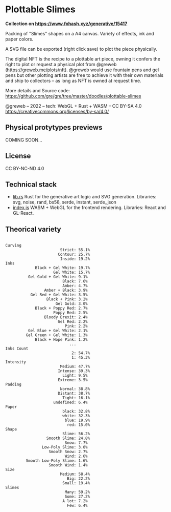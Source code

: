 # Plottable Slimes

**Collection on https://www.fxhash.xyz/generative/15417**

Packing of "Slimes" shapes on a A4 canvas. Variety of effects, ink and paper colors.

A SVG file can be exported (right click save) to plot the piece physically.

The digital NFT is the recipe to a plottable art piece, owning it confers the right to plot or request a physical plot from @greweb (https://greweb.me/plots/nft). @greweb would use fountain pens and gel pens but other plotting artists are free to achieve it with their own materials and ship to collectors – as long as NFT is owned at request time.

More details and Source code: https://github.com/gre/gre/tree/master/doodles/plottable-slimes

@greweb – 2022 – tech: WebGL + Rust + WASM – CC BY-SA 4.0 https://creativecommons.org/licenses/by-sa/4.0/

## Physical protytypes previews

COMING SOON...

## License

CC BY-NC-ND 4.0

## Technical stack

- [lib.rs](./rust/src/lib.rs) Rust for the generative art logic and SVG generation. Libraries: svg, noise, rand, bs58, serde, instant, serde_json
- [index.js](./index.js) WASM + WebGL for the frontend rendering. Libraries: React and GL-React.

## Theorical variety

```

Curving
                        Strict: 55.1%
                       Contour: 25.7%
                        Inside: 19.2%
Inks
             Black + Gel White: 19.7%
                     Gel White: 15.7%
          Gel Gold + Gel White: 9.1%
                         Black: 7.6%
                         Amber: 4.7%
                 Amber + Black: 3.9%
           Gel Red + Gel White: 3.5%
                  Black + Pink: 3.2%
                      Gel Gold: 3.0%
             Black + Poppy Red: 2.7%
                     Poppy Red: 2.5%
                 Bloody Brexit: 2.4%
                       Gel Red: 2.2%
                          Pink: 2.2%
          Gel Blue + Gel White: 2.1%
         Gel Green + Gel White: 1.3%
             Black + Hope Pink: 1.2%
                            ...
Inks Count
                             2: 54.7%
                             1: 45.3%
Intensity
                        Medium: 47.7%
                       Intense: 39.3%
                         Light: 9.5%
                       Extreme: 3.5%
Padding
                        Normal: 38.8%
                       Distant: 38.7%
                         Tight: 16.1%
                     undefined: 6.4%
Paper
                         black: 32.8%
                         white: 32.3%
                          blue: 19.9%
                           red: 15.0%
Shape
                         Slime: 56.2%
                  Smooth Slime: 24.8%
                          Snow: 7.7%
                Low-Poly Slime: 3.0%
                   Smooth Snow: 2.7%
                          Wind: 2.6%
         Smooth Low-Poly Slime: 1.6%
                   Smooth Wind: 1.4%
Size
                        Medium: 58.4%
                           Big: 22.2%
                         Small: 19.4%
Slimes
                          Many: 59.2%
                          Some: 27.2%
                         A lot: 7.2%
                           Few: 6.4%
```
